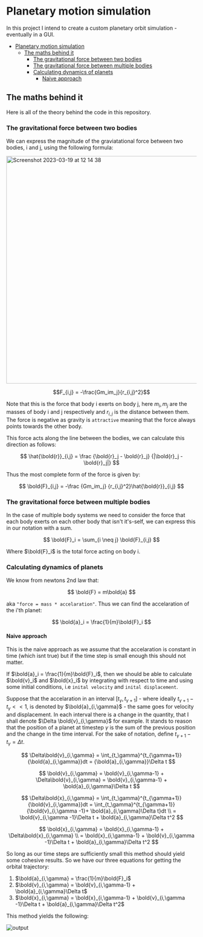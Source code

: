 # Planetary motion simulation

In this project I intend to create a custom planetary orbit simulation - eventually in a GUI.

- [Planetary motion simulation](#planetary-motion-simulation)
  - [The maths behind it](#the-maths-behind-it)
    - [The gravitational force between two bodies](#the-gravitational-force-between-two-bodies)
    - [The gravitational force between multiple bodies](#the-gravitational-force-between-multiple-bodies)
    - [Calculating dynamics of planets](#calculating-dynamics-of-planets)
      - [Naive approach](#naive-approach)


## The maths behind it

Here is all of the theory behind the code in this repository.

### The gravitational force between two bodies

We can express the magnitude of the graviatational force between two bodies, i and j, using the following formula:

<img width="600" alt="Screenshot 2023-03-19 at 12 14 38" src="https://user-images.githubusercontent.com/90726430/226174607-2f524f2b-6dae-4bc4-bc34-0e75dcc5f777.png" style="display: block; margin: 0 auto">

$$F_{i,j} = -\frac{Gm_im_j}{r_{i,j}^2}$$

Note that this is the force that body i exerts on body j, here $m_i,m_j$ are the masses of body i and j respectively and $r_{i,j}$ is the distance between them. The force is negative as gravity is `attractive` meaning that the force always points towards the other body. 

This force acts along the line between the bodies, we can calculate this direction as follows:

$$
\hat{\bold{r}}_{i,j} =
    \frac
        {\bold{r}_j - \bold{r}_j}
        {|\bold{r}_j - \bold{r}_j|}
$$

Thus the most complete form of the force is given by:

$$
\bold{F}_{i,j} = 
    -\frac
        {Gm_im_j}
        {r_{i,j}^2}\hat{\bold{r}}_{i,j}
$$

### The gravitational force between multiple bodies

In the case of multiple body systems we need to consider the force that each body exerts on each other body that isn't it's-self, we can express this in our notation with a sum.

$$
\bold{F}_i =
    \sum_{i \neq j}
        \bold{F}_{i,j}
$$

Where $\bold{F}_i$ is the total force acting on body i.

### Calculating dynamics of planets

We know from newtons 2nd law that:

$$
\bold{F} =
    m\bold{a}
$$

aka `"force = mass * accelaration"`. Thus we can find the accelaration of the i'th planet:

$$
\bold{a}_i = \frac{1}{m}\bold{F}_i
$$

#### Naive approach

This is the naive approach as we assume that the accelaration is constant in time (which isnt true) but if the time step is small enough this should not matter.

If $\bold{a}_i = \frac{1}{m}\bold{F}_i$, then we should be able to calculate $\bold{v}_i$ and $\bold{x}_i$ by integrating with respect to time and using some initial conditions, i.e `inital velocity` and `inital displacement`.

Suppose that the accelaration in an interval $[t_{\gamma},t_{\gamma+1}]$ - where ideally $t_{\gamma+1} - t_{\gamma} << 1$, is denoted by $\bold{a}_{i,\gamma}$ - the same goes for velocity and displacement. In each interval there is a change in the quantity, that I shall denote $\Delta \bold{v}_{i,\gamma}$ for example. It stands to reason that the position of a planet at timestep $\gamma$ is the sum of the previous position and the change in the time interval. For the sake of notation, define $t_{\gamma+1}-t_{\gamma} = \Delta t$.

$$
\Delta\bold{v}_{i,\gamma} = 
    \int_{t_\gamma}^{t_{\gamma+1}}{\bold{a}_{i,\gamma}}dt 
    = 
    {\bold{a}_{i,\gamma}}\Delta t
$$

$$
\bold{v}_{i,\gamma} 
    = 
    \bold{v}_{i,\gamma-1} + \Delta\bold{v}_{i,\gamma}
    =
    \bold{v}_{i,\gamma-1} + \bold{a}_{i,\gamma}\Delta t
$$

$$
\Delta\bold{x}_{i,\gamma} = 
    \int_{t_\gamma}^{t_{\gamma+1}}{\bold{v}_{i,\gamma}}dt
    = 
    \int_{t_\gamma}^{t_{\gamma+1}}{\bold{v}_{i,\gamma -1}+ \bold{a}_{i,\gamma}\Delta t}dt \\
    = 
    \bold{v}_{i,\gamma -1}\Delta t + \bold{a}_{i,\gamma}\Delta t^2
$$

$$
\bold{x}_{i,\gamma} 
    = 
    \bold{x}_{i,\gamma-1} + \Delta\bold{x}_{i,\gamma} \\
    =
    \bold{x}_{i,\gamma-1} + \bold{v}_{i,\gamma -1}\Delta t + \bold{a}_{i,\gamma}\Delta t^2
$$


So long as our time steps are sufficiently small this method should yield some cohesive results. So we have our three equations for getting the orbital trajectory:

1. $\bold{a}_{i,\gamma} = \frac{1}{m}\bold{F}_i$
2. $\bold{v}_{i,\gamma} = \bold{v}_{i,\gamma-1} + \bold{a}_{i,\gamma}\Delta t$
3. $\bold{x}_{i,\gamma} = \bold{x}_{i,\gamma-1} + \bold{v}_{i,\gamma -1}\Delta t + \bold{a}_{i,\gamma}\Delta t^2$

This method yields the following:

![output](https://user-images.githubusercontent.com/90726430/226186864-a193f2f1-7ece-4620-95b5-f41d0c2bbdad.png)


